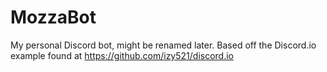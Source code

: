 # MozzaBot
My personal Discord bot, might be renamed later. Based off the Discord.io example found at https://github.com/izy521/discord.io
